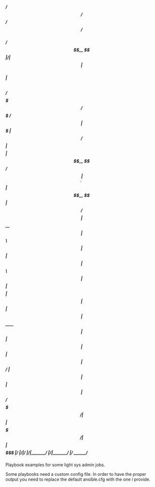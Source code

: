 

<h5>

  /$$$$$$                      /$$ /$$       /$$          
 /$$__  $$                    |__/| $$      | $$          
| $$  \ $$ /$$$$$$$   /$$$$$$$ /$$| $$$$$$$ | $$  /$$$$$$ 
| $$$$$$$$| $$__  $$ /$$_____/| $$| $$__  $$| $$ /$$__  $$
| $$__  $$| $$  \ $$|  $$$$$$ | $$| $$  \ $$| $$| $$$$$$$$
| $$  | $$| $$  | $$ \____  $$| $$| $$  | $$| $$| $$_____/
| $$  | $$| $$  | $$ /$$$$$$$/| $$| $$$$$$$/| $$|  $$$$$$$
|__/  |__/|__/  |__/|_______/ |__/|_______/ |__/ \_______/
                                                          
</h5>                                                          
                                                                                                                                 


Playbook examples for some light sys admin jobs. 

Some playbooks need a custom config file. In order to have the proper output you need to replace the default ansible.cfg with the one i provide.
